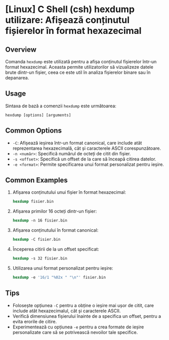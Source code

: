 # [Linux] C Shell (csh) hexdump utilizare: Afișează conținutul fișierelor în format hexazecimal

## Overview
Comanda `hexdump` este utilizată pentru a afișa conținutul fișierelor într-un format hexazecimal. Aceasta permite utilizatorilor să vizualizeze datele brute dintr-un fișier, ceea ce este util în analiza fișierelor binare sau în depanarea.

## Usage
Sintaxa de bază a comenzii `hexdump` este următoarea:
```
hexdump [options] [arguments]
```

## Common Options
- `-C`: Afișează ieșirea într-un format canonical, care include atât reprezentarea hexazecimală, cât și caracterele ASCII corespunzătoare.
- `-n <număr>`: Specifică numărul de octeți de citit din fișier.
- `-s <offset>`: Specifică un offset de la care să înceapă citirea datelor.
- `-e <format>`: Permite specificarea unui format personalizat pentru ieșire.

## Common Examples
1. Afișarea conținutului unui fișier în format hexazecimal:
   ```csh
   hexdump fisier.bin
   ```

2. Afișarea primilor 16 octeți dintr-un fișier:
   ```csh
   hexdump -n 16 fisier.bin
   ```

3. Afișarea conținutului în format canonical:
   ```csh
   hexdump -C fisier.bin
   ```

4. Începerea citirii de la un offset specificat:
   ```csh
   hexdump -s 32 fisier.bin
   ```

5. Utilizarea unui format personalizat pentru ieșire:
   ```csh
   hexdump -e '16/1 "%02x " "\n"' fisier.bin
   ```

## Tips
- Folosește opțiunea `-C` pentru a obține o ieșire mai ușor de citit, care include atât hexazecimalul, cât și caracterele ASCII.
- Verifică dimensiunea fișierului înainte de a specifica un offset, pentru a evita erorile de citire.
- Experimentează cu opțiunea `-e` pentru a crea formate de ieșire personalizate care să se potrivească nevoilor tale specifice.